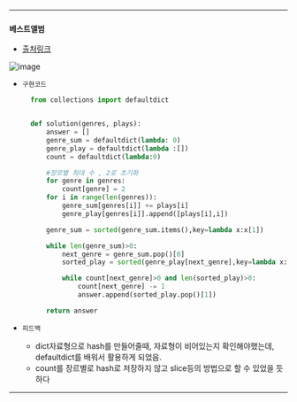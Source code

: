 ---------------------------------------
### `베스트앨범` 

  - [출처링크](https://programmers.co.kr/learn/courses/30/lessons/42579)
  
![image](https://user-images.githubusercontent.com/15559593/136378645-d4fe8537-cd7a-43bb-ada5-a0dc1f5b7292.png)


  - `구현코드`

    ```Python
      from collections import defaultdict


      def solution(genres, plays):
          answer = []
          genre_sum = defaultdict(lambda: 0)
          genre_play = defaultdict(lambda :[])
          count = defaultdict(lambda:0)

          #장르별 최대 수 , 2로 초기화    
          for genre in genres:
              count[genre] = 2
          for i in range(len(genres)):
              genre_sum[genres[i]] += plays[i]
              genre_play[genres[i]].append([plays[i],i])

          genre_sum = sorted(genre_sum.items(),key=lambda x:x[1])

          while len(genre_sum)>0:
              next_genre = genre_sum.pop()[0]
              sorted_play = sorted(genre_play[next_genre],key=lambda x:(x[0],-x[1]))

              while count[next_genre]>0 and len(sorted_play)>0:
                  count[next_genre] -= 1
                  answer.append(sorted_play.pop()[1])

          return answer
    ```

  - `피드백`

     - dict자료형으로 hash를 만들어줄때, 자료형이 비어있는지 확인해야했는데, defaultdict를 배워서 활용하게 되었음. 
     - count를 장르별로 hash로 저장하지 않고 slice등의 방법으로 할 수 있었을 듯 하다
     
---------------------------------------

